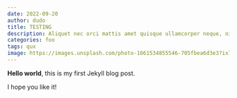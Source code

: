 ```yaml
---
date: 2022-09-20
author: dudo
title: TESTING
description: Aliquet nec orci mattis amet quisque ullamcorper neque, nibh sem. At arcu, sit dui mi, nibh dui, diam eget aliquam. Quisque id at vitae feugiat egestas ac. Diam nulla orci at in viverra scelerisque eget. Eleifend egestas fringilla sapien.
categories: foo
tags: qux
image: https://images.unsplash.com/photo-1661534855546-705fbea6d3e3?ixlib=rb-1.2.1&ixid=MnwxMjA3fDB8MHxwaG90by1wYWdlfHx8fGVufDB8fHx8&auto=format&fit=crop&w=2232&q=80
---
```


**Hello world**, this is my first Jekyll blog post.

I hope you like it!
